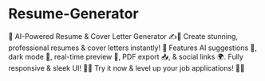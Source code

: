 # Resume-Generator
🚀 AI-Powered Resume &amp; Cover Letter Generator ✍️📄  Create stunning, professional resumes &amp; cover letters instantly! 🌟 Features AI suggestions 🤖, dark mode 🌙, real-time preview 👀, PDF export 📥, &amp; social links 🌍. Fully responsive &amp; sleek UI! 🚀🔥  Try it now &amp; level up your job applications! 🎯💼
